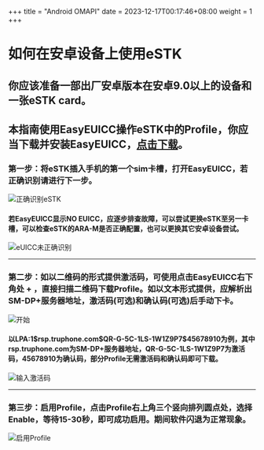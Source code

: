 +++
title = "Android OMAPI"
date =  2023-12-17T00:17:46+08:00
weight = 1
+++

# 如何在安卓设备上使用eSTK
## 你应该准备一部出厂安卓版本在安卓9.0以上的设备和一张eSTK card。
## 本指南使用**EasyEUICC**操作**eSTK**中的Profile，你应当下载并安装**EasyEUICC**，[点击下载](https://gitea.angry.im/PeterCxy/OpenEUICC/releases/download/unpriv-beta02/app-unpriv-release.apk)。

### 第一步：将eSTK插入手机的第一个sim卡槽，打开**EasyEUICC**，若正确识别请进行下一步。
![正确识别eSTK](https://github.com/estkme-group/estkme-docs/tree/main/content/quickstart/omapi/iRN4YbCGpLw6dEG2.jpeg)
#### 若EasyEUICC显示NO EUICC，应逐步排查故障，可以尝试更换eSTK至另一卡槽，可以检查eSTK的ARA-M是否正确配置，也可以更换其它安卓设备尝试。
![eUICC未正确识别](https://github.com/estkme-group/estkme-docs/tree/main/content/quickstart/omapi/105Gn9EKMqnkEPNn.jpeg)
***
### 第二步：如以二维码的形式提供激活码，可使用点击EasyEUICC右下角处 **+** ，直接扫描二维码下载Profile。如以文本形式提供，应解析出SM-DP+服务器地址，激活码(可选)和确认码(可选)后手动下卡。
![开始](https://github.com/estkme-group/estkme-docs/tree/main/content/quickstart/omapi/lOKzQ0rwPEFrJCCF.jpeg)

#### 以LPA:1\$rsp.truphone.com$QR-G-5C-1LS-1W1Z9P7\$45678910为例，其中**rsp.truphone.com**为SM-DP+服务器地址，QR-G-5C-1LS-1W1Z9P7为激活码，45678910为确认码，部分Profile无需激活码和确认码即可下载。
![输入激活码](https://github.com/estkme-group/estkme-docs/tree/main/content/quickstart/omapi/Qf5SLQfIFmXcXLcJ.jpeg)
***
### 第三步：启用Profile，点击Profile右上角三个竖向排列圆点处，选择Enable，等待15-30秒，即可成功启用。期间软件闪退为正常现象。
![启用Profile](https://github.com/estkme-group/estkme-docs/tree/main/content/quickstart/omapi/VrYDjP5R1BiW73Mn.jpeg)
